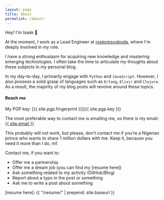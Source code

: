 ```yaml
---
layout: page
title: About
permalink: /about/
---
```


Hey! I'm Isaak 👋

At the moment, I work as a Lead Engineer at [roskomsvoboda], where I'm deeply involved in my role.

I have a strong enthusiasm for acquiring new knowledge and mastering emerging technologies. I often take the time 
to articulate my thoughts about these subjects in my personal blog.

In my day-to-day, I primarily engage with `Python` and `JavaScript`. However, I also possess a 
solid grasp of languages such as `Erlang`, `Elixir` and `Clojure`. As a result, the majority 
of my blog posts will revolve around these topics.

#### Reach me

My PGP key: [{{ site.pgp.fingerprint }}]({{ site.pgp.key }})

The most preferable way to contact me is emailing me, so there is my
email: <a href="mailto:{{ site.email }}">{{ site.email }}</a>

This probably will not work, but please, don’t contact me if you’re a Nigerian prince who 
wants to share 1 million dollars with me. Keep it, because you need it more than I do, mf.

Contact me, if you want to:

* Offer me a partnership
* Offer me a dream job (you can find my [resume here])
* Ask something related to my activity (GitHub/Blog)
* Report about a typo in the post or something
* Ask me to write a post about something

[roskomsvoboda]: https://github.com/roskomsvoboda
[resume here]: {{ "/resume/" | prepend: site.baseurl }}
